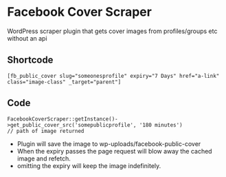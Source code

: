 # Facebook Cover Scraper
WordPress scraper plugin that gets cover images from profiles/groups etc without an api

## Shortcode

```
[fb_public_cover slug="someonesprofile" expiry="7 Days" href="a-link" class="image-class" _target="parent"]

```

## Code
```
FacebookCoverScraper::getInstance()->get_public_cover_src('somepublicprofile', '180 minutes')
// path of image returned 
```

* Plugin will save the image to wp-uploads/facebook-public-cover
* When the expiry passes the page request will blow away the cached image and refetch. 
* omitting the expiry will keep the image indefinitely.


